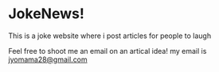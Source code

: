 # JokeNews!
This is a joke website where i post articles for people to laugh

Feel free to shoot me an email on an artical idea! my email is jyomama28@gmail.com
